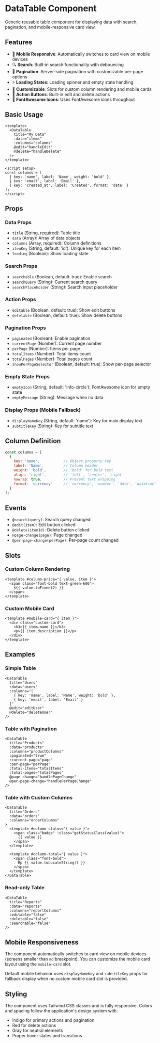 # DataTable Component

Generic reusable table component for displaying data with search, pagination, and mobile-responsive card view.

## Features

- 📱 **Mobile Responsive**: Automatically switches to card view on mobile devices
- 🔍 **Search**: Built-in search functionality with debouncing
- 📄 **Pagination**: Server-side pagination with customizable per-page options
- ⚡ **Loading States**: Loading spinner and empty state handling
- 🎨 **Customizable**: Slots for custom column rendering and mobile cards
- 🔧 **Action Buttons**: Built-in edit and delete actions
- 🎯 **FontAwesome Icons**: Uses FontAwesome icons throughout

## Basic Usage

```vue
<template>
  <DataTable
    title="My Data"
    :data="items"
    :columns="columns"
    @edit="handleEdit"
    @delete="handleDelete"
  />
</template>

<script setup>
const columns = [
  { key: 'name', label: 'Name', weight: 'bold' },
  { key: 'email', label: 'Email' },
  { key: 'created_at', label: 'Created', format: 'date' }
];
</script>
```

## Props

### Data Props
- `title` (String, required): Table title
- `data` (Array): Array of data objects
- `columns` (Array, required): Column definitions
- `itemKey` (String, default: 'id'): Unique key for each item
- `loading` (Boolean): Show loading state

### Search Props
- `searchable` (Boolean, default: true): Enable search
- `searchQuery` (String): Current search query
- `searchPlaceholder` (String): Search input placeholder

### Action Props
- `editable` (Boolean, default: true): Show edit buttons
- `deletable` (Boolean, default: true): Show delete buttons

### Pagination Props
- `paginated` (Boolean): Enable pagination
- `currentPage` (Number): Current page number
- `perPage` (Number): Items per page
- `totalItems` (Number): Total items count
- `totalPages` (Number): Total pages count
- `showPerPageSelector` (Boolean, default: true): Show per-page selector

### Empty State Props
- `emptyIcon` (String, default: 'info-circle'): FontAwesome icon for empty state
- `emptyMessage` (String): Message when no data

### Display Props (Mobile Fallback)
- `displayNameKey` (String, default: 'name'): Key for main display text
- `subtitleKey` (String): Key for subtitle text

## Column Definition

```javascript
const columns = [
  {
    key: 'name',           // Object property key
    label: 'Name',         // Column header
    weight: 'bold',        // 'bold' for bold text
    align: 'right',        // 'left', 'center', 'right'
    nowrap: true,          // Prevent text wrapping
    format: 'currency'     // 'currency', 'number', 'date', 'datetime'
  }
];
```

## Events

- `@search(query)`: Search query changed
- `@edit(item)`: Edit button clicked
- `@delete(itemId)`: Delete button clicked
- `@page-change(page)`: Page changed
- `@per-page-change(perPage)`: Per-page count changed

## Slots

### Custom Column Rendering
```vue
<template #column-price="{ value, item }">
  <span class="font-bold text-green-600">
    ${{ value.toFixed(2) }}
  </span>
</template>
```

### Custom Mobile Card
```vue
<template #mobile-card="{ item }">
  <div class="custom-card">
    <h3>{{ item.name }}</h3>
    <p>{{ item.description }}</p>
  </div>
</template>
```

## Examples

### Simple Table
```vue
<DataTable
  title="Users"
  :data="users"
  :columns="[
    { key: 'name', label: 'Name', weight: 'bold' },
    { key: 'email', label: 'Email' }
  ]"
  @edit="editUser"
  @delete="deleteUser"
/>
```

### Table with Pagination
```vue
<DataTable
  title="Products"
  :data="products"
  :columns="productColumns"
  :paginated="true"
  :current-page="page"
  :per-page="perPage"
  :total-items="totalItems"
  :total-pages="totalPages"
  @page-change="handlePageChange"
  @per-page-change="handlePerPageChange"
/>
```

### Table with Custom Columns
```vue
<DataTable
  title="Orders"
  :data="orders"
  :columns="orderColumns"
>
  <template #column-status="{ value }">
    <span class="badge" :class="getStatusClass(value)">
      {{ value }}
    </span>
  </template>
  
  <template #column-total="{ value }">
    <span class="font-bold">
      Rp {{ value.toLocaleString() }}
    </span>
  </template>
</DataTable>
```

### Read-only Table
```vue
<DataTable
  title="Reports"
  :data="reports"
  :columns="reportColumns"
  :editable="false"
  :deletable="false"
  :searchable="false"
/>
```

## Mobile Responsiveness

The component automatically switches to card view on mobile devices (screens smaller than `md` breakpoint). You can customize the mobile card layout using the `mobile-card` slot.

Default mobile behavior uses `displayNameKey` and `subtitleKey` props for fallback display when no custom mobile card slot is provided.

## Styling

The component uses Tailwind CSS classes and is fully responsive. Colors and spacing follow the application's design system with:

- Indigo for primary actions and pagination
- Red for delete actions
- Gray for neutral elements
- Proper hover states and transitions